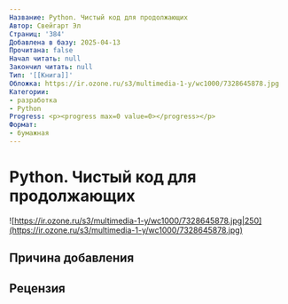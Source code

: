 ```yaml
---
Название: Python. Чистый код для продолжающих
Автор: Свейгарт Эл
Страниц: '384'
Добавлена в базу: 2025-04-13
Прочитана: false
Начал читать: null
Закончил читать: null
Тип: '[[Книга]]'
Обложка: https://ir.ozone.ru/s3/multimedia-1-y/wc1000/7328645878.jpg
Категории:
- разработка
- Python
Progress: <p><progress max=0 value=0></progress></p>
Формат:
- бумажная
---
```

# Python. Чистый код для продолжающих

![https://ir.ozone.ru/s3/multimedia-1-y/wc1000/7328645878.jpg|250](https://ir.ozone.ru/s3/multimedia-1-y/wc1000/7328645878.jpg)

## Причина добавления


## Рецензия